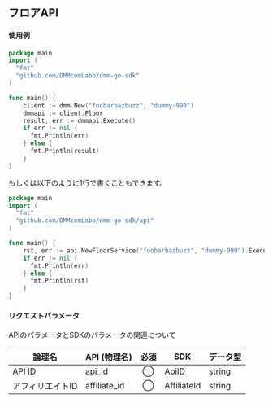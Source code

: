 ## フロアAPI
#### 使用例

```go
package main 
import (  
  "fmt"  
  "github.com/DMMcomLabo/dmm-go-sdk"  
)  

func main() {
	client := dmm.New("foobarbazbuzz", "dummy-990")
	dmmapi := client.Floor
	result, err := dmmapi.Execute()
	if err != nil {
	  fmt.Println(err)
	} else {
	  fmt.Println(result)
	}
}
```

もしくは以下のように1行で書くこともできます。

```go
package main
import (
  "fmt"
  "github.com/DMMcomLabo/dmm-go-sdk/api"
)

func main() {
	rst, err := api.NewFloorService("foobarbazbuzz", "dummy-999").Execute()
	if err != nil {
	  fmt.Println(err)
	} else {
	  fmt.Println(rst)
	}
}
```

#### リクエストパラメータ
APIのパラメータとSDKのパラメータの関連について

| 論理名 | API (物理名) | 必須 | SDK | データ型 |
|---|---|:---:|---|---|
| API ID | api_id | ◯ | ApiID | string |
| アフィリエイトID | affiliate_id | ◯ | AffiliateId | string |

